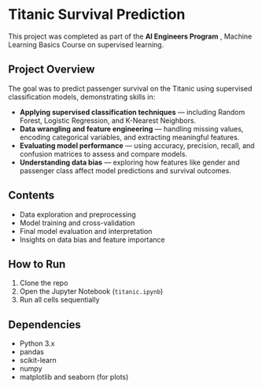 # Titanic Survival Prediction

This project was completed as part of the **AI Engineers Program** , Machine Learning Basics Course on supervised learning.

## Project Overview

The goal was to predict passenger survival on the Titanic using supervised classification models, demonstrating skills in:

- **Applying supervised classification techniques** — including Random Forest, Logistic Regression, and K-Nearest Neighbors.  
- **Data wrangling and feature engineering** — handling missing values, encoding categorical variables, and extracting meaningful features.  
- **Evaluating model performance** — using accuracy, precision, recall, and confusion matrices to assess and compare models.  
- **Understanding data bias** — exploring how features like gender and passenger class affect model predictions and survival outcomes.

## Contents

- Data exploration and preprocessing  
- Model training and cross-validation  
- Final model evaluation and interpretation  
- Insights on data bias and feature importance  

## How to Run

1. Clone the repo  
2. Open the Jupyter Notebook (`titanic.ipynb`)  
3. Run all cells sequentially  

## Dependencies

- Python 3.x  
- pandas  
- scikit-learn  
- numpy  
- matplotlib and seaborn (for plots)  
